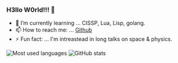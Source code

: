 ### H3llo W0rld!!! 🙏

- 🌱 I’m currently learning ... CISSP, Lua, Lisp, golang.
- 📫 How to reach me: ... [Github](https://github.com/dhawal89)
- ⚡ Fun fact: ... I'm intreastead in long talks on space & physics.


![Most used languages](https://github-readme-stats.vercel.app/api/top-langs/?username=dhawal89&show_icons=true&icon_color=805AD5&text_color=808080&bg_color=ffffff00&hide_title=true&include_all_commits=true&count_private=true&hide_border=true&langs_count=6&layout=compact&cache_seconds=86400)
![GitHub stats](https://github-readme-stats.vercel.app/api?username=dhawal89&show_icons=true&icon_color=805AD5&text_color=808080&bg_color=ffffff00&hide_title=true&include_all_commits=true&count_private=true&hide_border=true&cache_seconds=86400)
